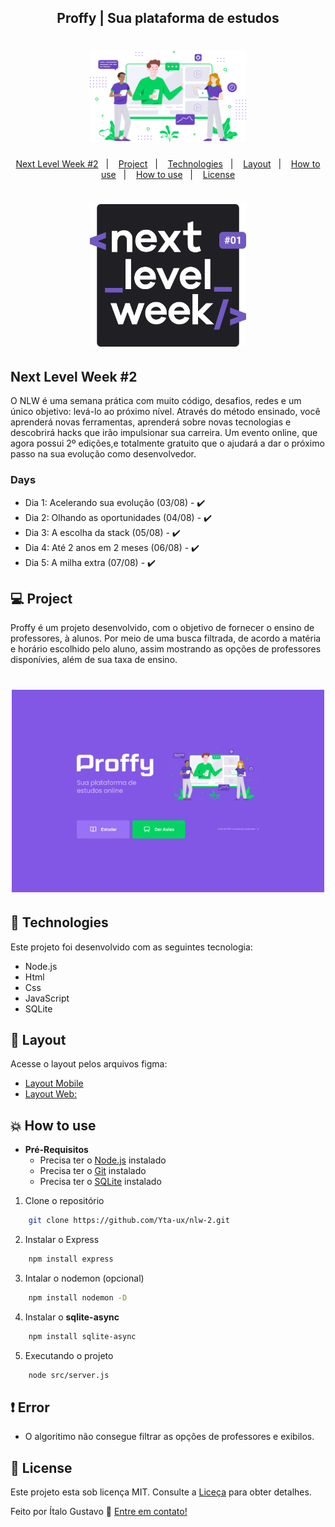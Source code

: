 <h2 align="center">Proffy | Sua plataforma de estudos</h2>

<h1 align="center">
    <img src=".github/landing.svg" alt="Proffy" width="250px"/>
</h1>
<p align="center">
  <a href="#-nlw #2">Next Level Week #2</a>&nbsp;&nbsp;&nbsp;|&nbsp;&nbsp;&nbsp;
  <a href="#-project">Project</a>&nbsp;&nbsp;&nbsp;|&nbsp;&nbsp;&nbsp;
  <a href="#rocket-Technologies">Technologies</a>&nbsp;&nbsp;&nbsp;|&nbsp;&nbsp;&nbsp;
  <a href="#-layout">Layout</a>&nbsp;&nbsp;&nbsp;|&nbsp;&nbsp;&nbsp;
  <a href="#-how-to-use">How to use</a>&nbsp;&nbsp;&nbsp;|&nbsp;&nbsp;&nbsp;
  <a href="#-error">How to use</a>&nbsp;&nbsp;&nbsp;|&nbsp;&nbsp;&nbsp;
  <a href="#memo-license">License</a>
</p>

<h1 align="center">
    <img src=".github/logo-nlw.svg" alt="Next Level Week" width="250px">
</h1>

## Next Level Week #2
O NLW é uma semana prática com muito código, desafios, redes e um único objetivo: levá-lo ao próximo nível. Através do método ensinado, você aprenderá novas ferramentas, aprenderá sobre novas tecnologias e descobrirá hacks que irão impulsionar sua carreira. Um evento online, que agora possui 2º edições,e totalmente gratuito que o ajudará a dar o próximo passo na sua evolução como desenvolvedor.


### Days
- Dia 1: Acelerando sua evolução (03/08) - :heavy_check_mark:
- Dia 2: Olhando as oportunidades (04/08) - :heavy_check_mark:
- Dia 3: A escolha da stack (05/08) - :heavy_check_mark:
- Dia 4: Até 2 anos em 2 meses (06/08) - :heavy_check_mark:
- Dia 5: A milha extra (07/08) - :heavy_check_mark:

## 💻 Project
Proffy é um projeto desenvolvido, com o objetivo de fornecer o ensino de professores, à alunos. Por meio de uma busca filtrada, de acordo a matéria e horário escolhido pelo aluno, assim mostrando as opções de professores disponívies, além de sua taxa de ensino.

<h1 align="center">
    <img src=".github/proffy.svg" alt="Tela inicial" width="500px"/>
</h1>

## :rocket: Technologies
Este projeto foi desenvolvido com as seguintes tecnologia:
- Node.js
- Html
- Css
- JavaScript
- SQLite

## 🔖 Layout
Acesse o layout pelos arquivos figma:
- <a href=".github/Proffy_Mobile.fig">Layout Mobile</a>
- <a href=".github/Proffy_Web.fig">Layout Web:</a>

## :boom: How to use
- **Pré-Requisitos**
    - Precisa ter o [Node.js](https://nodejs.org/en/) instalado
    - Precisa ter o [Git](https://git-scm.com/) instalado
    - Precisa ter o [SQLite](https://www.sqlite.org/index.html) instalado

1. Clone o repositório
```sh
    git clone https://github.com/Yta-ux/nlw-2.git
```
2. Instalar o Express
```sh
    npm install express
```
3. Intalar o nodemon (opcional)
```sh
    npm install nodemon -D
```
4. Instalar o **sqlite-async**
```sh
    npm install sqlite-async
```
5. Executando o projeto
```sh
    node src/server.js
```
## :exclamation: Error
- O algoritimo não consegue filtrar as opções de professores e exibilos.

## :memo: License
Este projeto esta sob licença MIT. Consulte a [Liceça](https://github.com/Yta-ux/nlw-2/blob/master/LICENSE) para obter detalhes.

Feito por Ítalo Gustavo :wave: [Entre em contato!](https://www.instagram.com/yta_melo.rodrigues/)
